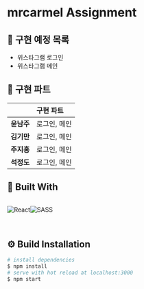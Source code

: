 # mrcarmel Assignment

## 🚩 구현 예정 목록

- 위스타그램 로그인
- 위스타그램 메인

## 📌 구현 파트

|               | 구현 파트    |
| :-----------: | :----------- |
| <b>윤남주</b> | 로그인, 메인 |
| <b>김기만</b> | 로그인, 메인 |
| <b>주지홍</b> | 로그인, 메인 |
| <b>석정도</b> | 로그인, 메인 |

## 🔧 Built With

<div style="display: flex">

![React](https://img.shields.io/badge/react-%2320232a.svg?style=for-the-badge&logo=react&logoColor=%2361DAFB)

![SASS](https://img.shields.io/badge/SASS-hotpink.svg?style=for-the-badge&logo=SASS&logoColor=white)

</div>
<br>

## ⚙ Build Installation

```bash
# install dependencies
$ npm install
# serve with hot reload at localhost:3000
$ npm start
```

<br>
